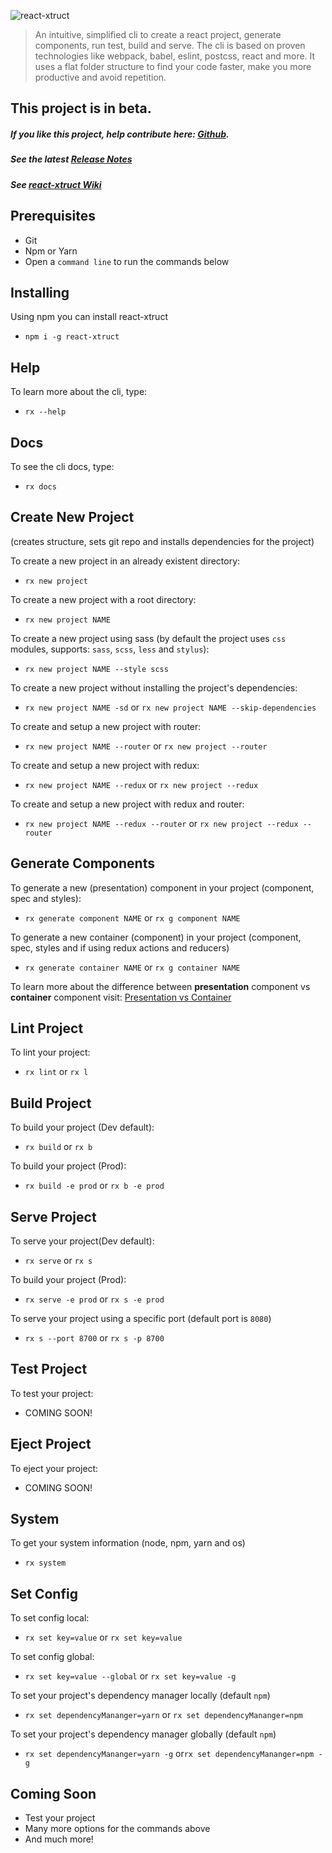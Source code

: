![react-xtruct](https://github.com/btinoco/react-xtruct/blob/master/images/react-xtruct-logo-small.png)
> An intuitive, simplified cli to create a react project, generate components, run test, build and serve.  The cli is based on proven technologies like webpack, babel, eslint, postcss, react and more.
It uses a flat folder structure to find your code faster, make you more productive and avoid repetition.

## This project is in __beta__.

##### __If you like this project, help contribute here:  [Github](https://github.com/btinoco/react-xtruct)__.

##### See the latest [Release Notes](https://github.com/btinoco/react-xtruct/releases)

##### See [react-xtruct Wiki](https://github.com/btinoco/react-xtruct/wiki)

## Prerequisites
+ Git
+ Npm or Yarn
+ Open a `command line` to run the commands below

## Installing
Using npm you can install react-xtruct
+ `npm i -g react-xtruct`

## Help
To learn more about the cli, type:
+ `rx --help`

## Docs
To see the cli docs, type:
+ `rx docs`

## Create New Project
(creates structure, sets git repo and installs dependencies for the project)

To create a new project in an already existent directory:
+ `rx new project`

To create a new project with a root directory:
+ `rx new project NAME`

To create a new project using sass (by default the project uses `css` modules, supports: `sass`, `scss`, `less` and `stylus`):
+ `rx new project NAME --style scss`

To create a new project without installing the project's dependencies:
+ `rx new project NAME -sd` or `rx new project NAME --skip-dependencies`

To create and setup a new project with router:
+ `rx new project NAME --router` or `rx new project --router`

To create and setup a new project with redux:
+ `rx new project NAME --redux` or `rx new project --redux`

To create and setup a new project with redux and router:
+ `rx new project NAME --redux --router` or `rx new project --redux --router`

## Generate Components
To generate a new (presentation) component in your project (component, spec and styles):
+ `rx generate component NAME` or `rx g component NAME`

To generate a new container (component) in your project (component, spec, styles and if using redux actions and reducers)
+ `rx generate container NAME` or `rx g container NAME`

To learn more about the difference between __presentation__ component vs __container__ component visit: [Presentation vs Container](https://medium.com/@dan_abramov/smart-and-dumb-components-7ca2f9a7c7d0)

## Lint Project
To lint your project:
+ `rx lint` or `rx l`

## Build Project
To build your project (Dev default):
+ `rx build` or `rx b`

To build your project (Prod):
+ `rx build -e prod` or `rx b -e prod`

## Serve Project
To serve your project(Dev default):
+ `rx serve` or `rx s`

To build your project (Prod):
+ `rx serve -e prod` or `rx s -e prod`

To serve your project using a specific port (default port is `8080`)
+ `rx s --port 8700` or `rx s -p 8700`

## Test Project
To test your project:
+ COMING SOON!


## Eject Project
To eject your project:
+ COMING SOON!


## System
To get your system information (node, npm, yarn and os)
+ `rx system`

## Set Config
To set config local:
+ `rx set key=value` or `rx set key=value`

To set config global:
+ `rx set key=value --global` or `rx set key=value -g`

To set your project's dependency manager locally (default `npm`)
+ `rx set dependencyMananger=yarn` or `rx set dependencyMananger=npm`

To set your project's dependency manager globally (default `npm`)
+ `rx set dependencyMananger=yarn -g` or`rx set dependencyMananger=npm -g`

## Coming Soon
+ Test your project
+ Many more options for the commands above
+ And much more!
